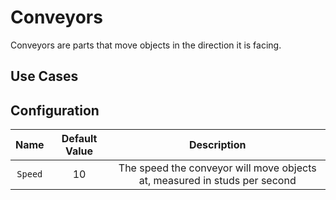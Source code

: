 # Conveyors

Conveyors are parts that move objects in the direction it is facing.

## Use Cases

## Configuration

| Name | Default Value | Description
|:-----:|:-----:|:-----:
| `Speed` | 10 | The speed the conveyor will move objects at, measured in studs per second
